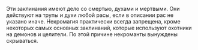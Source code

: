 Эти заклинания имеют дело со смертью, духами и мертвыми. 
Они действуют на трупы и духи любой расы, если в описании рас не указано иначе.
Некромагия практически всегда запрещена, кроме некоторых самых основных заклинаний,
которые используют охотники на демонов и целители. По этой причине некроманты вынуждены скрываться.

